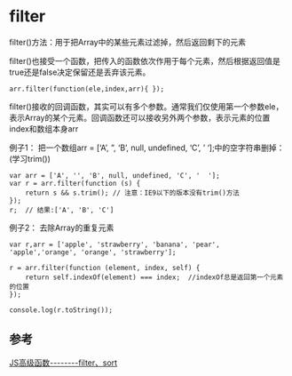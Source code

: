 # filter
filter()方法：用于把Array中的某些元素过滤掉，然后返回剩下的元素

filter()也接受一个函数，把传入的函数依次作用于每个元素，然后根据返回值是true还是false决定保留还是丢弃该元素。
```
arr.filter(function(ele,index,arr){ });
```
filter()接收的回调函数，其实可以有多个参数。通常我们仅使用第一个参数ele，表示Array的某个元素。回调函数还可以接收另外两个参数，表示元素的位置index和数组本身arr

例子1：
把一个数组arr = [‘A’, ”, ‘B’, null, undefined, ‘C’, ’ ‘];中的空字符串删掉：(学习trim())
```
var arr = ['A', '', 'B', null, undefined, 'C', '  '];
var r = arr.filter(function (s) {
    return s && s.trim(); // 注意：IE9以下的版本没有trim()方法
});
r;  // 结果:['A', 'B', 'C']
```
例子2：
去除Array的重复元素
```
var r,arr = ['apple', 'strawberry', 'banana', 'pear', 'apple','orange', 'orange', 'strawberry'];

r = arr.filter(function (element, index, self) {
    return self.indexOf(element) === index;  //indexOf总是返回第一个元素的位置
});

console.log(r.toString());
```
## 参考
[JS高级函数--------filter、sort](https://blog.csdn.net/baidu_36065997/article/details/79081643)


